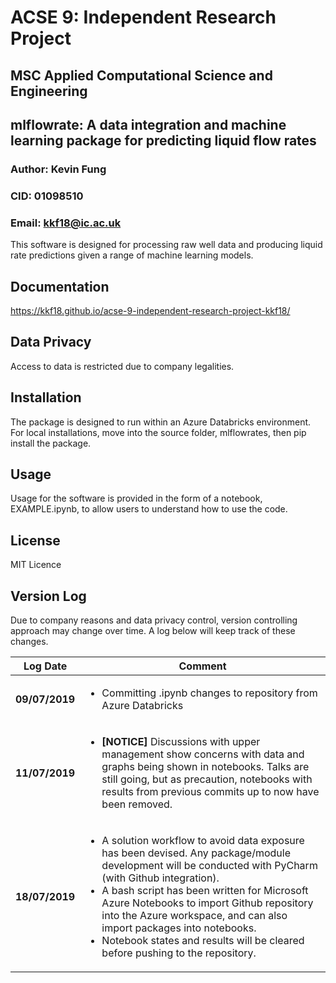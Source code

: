 # ACSE 9: Independent Research Project
## MSC Applied Computational Science and Engineering
## mlflowrate: A data integration and machine learning package for predicting liquid flow rates
### Author: Kevin Fung
### CID: 01098510
### Email: kkf18@ic.ac.uk

This software is designed for processing raw well data and producing liquid rate predictions given a range of machine learning models. 

## Documentation
https://kkf18.github.io/acse-9-independent-research-project-kkf18/


## Data Privacy
Access to data is restricted due to company legalities.

## Installation
The package is designed to run within an Azure Databricks environment.
For local installations, move into the source folder, mlflowrates, then pip install the package.

## Usage
Usage for the software is provided in the form of a notebook, EXAMPLE.ipynb, to allow users to understand how to use the code.

## License
MIT Licence

## Version Log
Due to company reasons and data privacy control, version controlling approach may change over time. 
A log below will keep track of these changes.

| Log Date  | Comment |
| ------------- | ------------- |
| **09/07/2019** | <ul><li>Committing .ipynb changes to repository from Azure Databricks</li></ul> |
| **11/07/2019** | <ul><li>**[NOTICE]** Discussions with upper management show concerns with data and graphs being shown in notebooks. Talks are still going, but as precaution, notebooks with results from previous commits up to now have been removed.</li></ul> |
| **18/07/2019** | <ul><li>A solution workflow to avoid data exposure has been devised. Any package/module development will be conducted with PyCharm (with Github integration). </li><li>A bash script has been written for Microsoft Azure Notebooks to import Github repository into the Azure workspace, and can also import packages into notebooks.</li><li>Notebook states and results will be cleared before pushing to the repository.</li></ul> |
